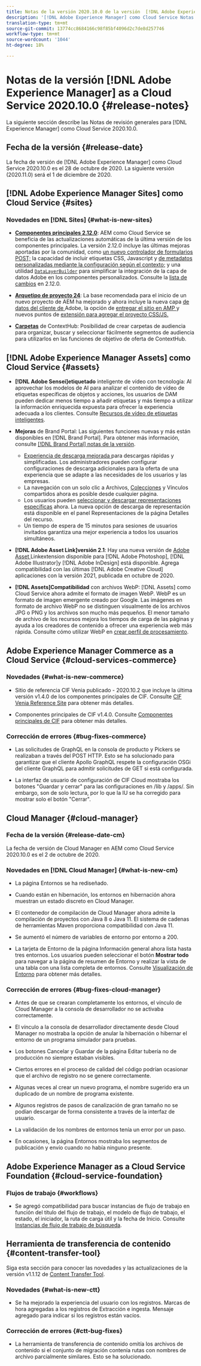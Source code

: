 ```yaml
---
title: Notas de la versión 2020.10.0 de la versión  [!DNL Adobe Experience Manager] as a Cloud Service.
description: '[!DNL Adobe Experience Manager] como Cloud Service Notas de la versión 2020.10.0.'
translation-type: tm+mt
source-git-commit: 13774cc8684166c98f85bf4096d2c7de8d257746
workflow-type: tm+mt
source-wordcount: '1044'
ht-degree: 18%

---
```



# Notas de la versión [!DNL Adobe Experience Manager] as a Cloud Service 2020.10.0 {#release-notes}

La siguiente sección describe las Notas de revisión generales para [!DNL Experience Manager] como Cloud Service 2020.10.0.

## Fecha de la versión {#release-date}

La fecha de versión de [!DNL Adobe Experience Manager] como Cloud Service 2020.10.0 es el 28 de octubre de 2020.
La siguiente versión (2020.11.0) será el 1 de diciembre de 2020.

## [!DNL Adobe Experience Manager Sites] como Cloud Service  {#sites}

### Novedades en [!DNL Sites] {#what-is-new-sites}

* **[Componentes principales 2.12.0](https://experienceleague.adobe.com/docs/experience-manager-core-components/using/introduction.html)**: AEM como Cloud Service se beneficia de las actualizaciones automáticas de la última versión de los componentes principales. La versión 2.12.0 incluye las últimas mejoras aportadas por la comunidad, como [un nuevo controlador de formularios POST;](https://experienceleague.adobe.com/docs/experience-manager-core-components/using/components/forms/form-container.html#post-data) la capacidad de incluir etiquetas CSS, Javascript y [de metadatos personalizadas mediante la configuración según el contexto;](https://experienceleague.adobe.com/docs/experience-manager-core-components/using/developing/including-clientlibs.html#context-aware-loading) y una utilidad [`DataLayerBuilder`](https://experienceleague.adobe.com/docs/experience-manager-core-components/using/developing/data-layer/integrations.html#enabling-custom-components) para simplificar la integración de la capa de datos Adobe en los componentes personalizados. Consulte la [lista de cambios](https://github.com/adobe/aem-core-wcm-components/releases/tag/core.wcm.components.reactor-2.12.0) en 2.12.0.

* **[Arquetipo de proyecto 24](https://experienceleague.adobe.com/docs/experience-manager-core-components/using/developing/archetype/overview.html)**: La base recomendada para el inicio de un nuevo proyecto de AEM ha mejorado y ahora incluye la nueva capa [ de datos del cliente de ](https://experienceleague.adobe.com/docs/experience-manager-core-components/using/developing/data-layer/overview.html)Adobe, la opción de  [entregar el sitio en AMP ](https://experienceleague.adobe.com/docs/experience-manager-core-components/using/developing/amp.html) y nuevos puntos de  [extensión para agregar el proyecto CSS/JS.](https://experienceleague.adobe.com/docs/experience-manager-core-components/using/developing/including-clientlibs.html#context-aware-loading)

* **[Carpetas](/help/sites-cloud/authoring/personalization/contexthub-segmentation.md#organizing-segments)** de ContextHub: Posibilidad de crear carpetas de audiencia para organizar, buscar y seleccionar fácilmente segmentos de audiencia para utilizarlos en las funciones de objetivo de oferta de ContextHub.

## [!DNL Adobe Experience Manager Assets] como Cloud Service  {#assets}

* **[!DNL Adobe Sensei]etiquetado** inteligente de vídeo con tecnología: Al aprovechar los modelos de AI para analizar el contenido de vídeo de etiquetas específicas de objetos y acciones, los usuarios de DAM pueden dedicar menos tiempo a añadir etiquetas y más tiempo a utilizar la información enriquecida expuesta para ofrecer la experiencia adecuada a los clientes. Consulte [Recursos de vídeo de etiquetas inteligentes](/help/assets/smart-tags-video-assets.md).

* **Mejoras** de Brand Portal: Las siguientes funciones nuevas y más están disponibles en  [!DNL Brand Portal]. Para obtener más información, consulte [[!DNL Brand Portal] notas de la versión](https://docs.adobe.com/content/help/en/experience-manager-brand-portal/using/introduction/brand-portal-release-notes.html).

   * [Experiencia de descarga mejorada ](https://docs.adobe.com/content/help/en/experience-manager-brand-portal/using/download/brand-portal-download-assets.html) para descargas rápidas y simplificadas. Los administradores pueden configurar configuraciones de descarga adicionales para la oferta de una experiencia que se adapte a las necesidades de los usuarios y las empresas.
   * La navegación con un solo clic a Archivos, [Colecciones](https://docs.adobe.com/content/help/en/experience-manager-brand-portal/using/share/brand-portal-share-collection.html) y Vínculos compartidos ahora es posible desde cualquier página.
   * Los usuarios pueden [seleccionar y descargar representaciones específicas](https://docs.adobe.com/content/help/en/experience-manager-brand-portal/using/download/brand-portal-download-assets.html#download-assets-from-asset-details-page) ahora. La nueva opción de descarga de representación está disponible en el panel Representaciones de la página Detalles del recurso.
   * Un tiempo de espera de 15 minutos para sesiones de usuarios invitados garantiza una mejor experiencia a todos los usuarios simultáneos.

* **[!DNL Adobe Asset Link]versión 2.1**: Hay una nueva versión de  [Adobe Asset ](https://helpx.adobe.com/enterprise/admin-guide.html/enterprise/using/manage-assets-using-adobe-asset-link.ug.html) Linkextension disponible para  [!DNL Adobe Photoshop],  [!DNL Adobe Illustrator]y  [!DNL Adobe InDesign] está disponible. Agrega compatibilidad con las últimas [!DNL Adobe Creative Cloud] aplicaciones con la versión 2021, publicada en octubre de 2020.

* **[!DNL Assets]Compatibilidad** con archivos WebP:  [!DNL Assets] como Cloud Service ahora admite el formato de imagen WebP. WebP es un formato de imagen emergente creado por Google. Las imágenes en formato de archivo WebP no se distinguen visualmente de los archivos JPG o PNG y los archivos son mucho más pequeños. El menor tamaño de archivo de los recursos mejora los tiempos de carga de las páginas y ayuda a los creadores de contenido a ofrecer una experiencia web más rápida. Consulte cómo utilizar WebP en [crear perfil de procesamiento](/help/assets/asset-microservices-configure-and-use.md#create-standard-profile).

## Adobe Experience Manager Commerce as a Cloud Service {#cloud-services-commerce}

### Novedades {#what-is-new-commerce}

* Sitio de referencia CIF Venia publicado - 2020.10.2 que incluye la última versión v1.4.0 de los componentes principales de CIF. Consulte [CIF Venia Reference Site](https://github.com/adobe/aem-cif-guides-venia/releases/tag/venia-2020.10.2) para obtener más detalles.

* Componentes principales de CIF v1.4.0. Consulte [Componentes principales de CIF](https://github.com/adobe/aem-core-cif-components/releases/tag/core-cif-components-reactor-1.4.0) para obtener más detalles.

### Corrección de errores {#bug-fixes-commerce}

* Las solicitudes de GraphQL en la consola de producto y Pickers se realizaban a través del POST HTTP. Esto se ha solucionado para garantizar que el cliente Apollo GraphQL respete la configuración OSGi del cliente GraphQL para admitir solicitudes de GET si está configurada.

* La interfaz de usuario de configuración de CIF Cloud mostraba los botones &quot;Guardar y cerrar&quot; para las configuraciones en /lib y /apps/. Sin embargo, son de solo lectura, por lo que la IU se ha corregido para mostrar solo el botón &quot;Cerrar&quot;.

## Cloud Manager {#cloud-manager}

### Fecha de la versión {#release-date-cm}

La fecha de versión de Cloud Manager en AEM como Cloud Service 2020.10.0 es el 2 de octubre de 2020.

### Novedades en [!DNL Cloud Manager] {#what-is-new-cm}

* La página Entornos se ha rediseñado.

* Cuando están en hibernación, los entornos en hibernación ahora muestran un estado discreto en Cloud Manager.

* El contenedor de compilación de Cloud Manager ahora admite la compilación de proyectos con Java 8 o Java 11. El sistema de cadenas de herramientas Maven proporciona compatibilidad con Java 11.

* Se aumentó el número de variables de entorno por entorno a 200.

* La tarjeta de Entorno de la página Información general ahora lista hasta tres entornos. Los usuarios pueden seleccionar el botón **Mostrar todo** para navegar a la página de resumen de Entorno y realizar la vista de una tabla con una lista completa de entornos.
Consulte [Visualización de Entorno](/help/implementing/cloud-manager/manage-environments.md#viewing-environment) para obtener más detalles.

### Corrección de errores {#bug-fixes-cloud-manager}

* Antes de que se crearan completamente los entornos, el vínculo de Cloud Manager a la consola de desarrollador no se activaba correctamente.

* El vínculo a la consola de desarrollador directamente desde Cloud Manager no mostraba la opción de anular la hibernación o hibernar el entorno de un programa simulador para pruebas.

* Los botones Cancelar y Guardar de la página Editar tubería no de producción no siempre estaban visibles.

* Ciertos errores en el proceso de calidad del código podrían ocasionar que el archivo de registro no se genere correctamente.

* Algunas veces al crear un nuevo programa, el nombre sugerido era un duplicado de un nombre de programa existente.

* Algunos registros de pasos de canalización de gran tamaño no se podían descargar de forma consistente a través de la interfaz de usuario.

* La validación de los nombres de entornos tenía un error por un paso.

* En ocasiones, la página Entornos mostraba los segmentos de publicación y envío cuando no había ninguno presente.

## Adobe Experience Manager as a Cloud Service Foundation {#cloud-service-foundation}

### Flujos de trabajo {#workflows}

* Se agregó compatibilidad para buscar instancias de flujo de trabajo en función del título del flujo de trabajo, el modelo de flujo de trabajo, el estado, el iniciador, la ruta de carga útil y la fecha de Inicio. Consulte [Instancias de flujo de trabajo de búsqueda](https://docs.adobe.com/content/help/en/experience-manager-cloud-service/sites/administering/workflows-administering.html).

## Herramienta de transferencia de contenido {#content-transfer-tool}

Siga esta sección para conocer las novedades y las actualizaciones de la versión v1.1.12 de [Content Transfer Tool](https://docs.adobe.com/content/help/en/experience-manager-cloud-service/moving/cloud-migration/content-transfer-tool/overview-content-transfer-tool.html).

### Novedades {#what-is-new-ctt}

* Se ha mejorado la experiencia del usuario con los registros. Marcas de hora agregadas a los registros de Extracción e ingesta. Mensaje agregado para indicar si los registros están vacíos.

### Corrección de errores {#ctt-bug-fixes}

* La herramienta de transferencia de contenido omitía los archivos de contenido si el conjunto de migración contenía rutas con nombres de archivo parcialmente similares. Esto se ha solucionado.
